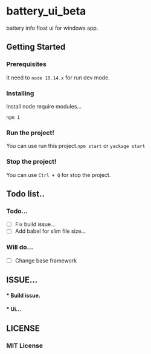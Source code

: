 # battery_ui_beta
battery info float ui for windows app.

## Getting Started

### Prerequisites
It need to `node 10.14.x` for run dev mode.

### Installing
Install node require modules...
```
npm i
```
### Run the project!
You can use run this project.`npm start` or `yackage start`

### Stop the project!
You can use `Ctrl + Q` for stop the project.

## Todo list..
### Todo...
- [ ] Fix build issue...
- [ ] Add babel for slim file size...

### Will do...
- [ ] Change base framework

## ISSUE...
#### * Build issue.
#### * Ui...


## LICENSE
### MIT License
